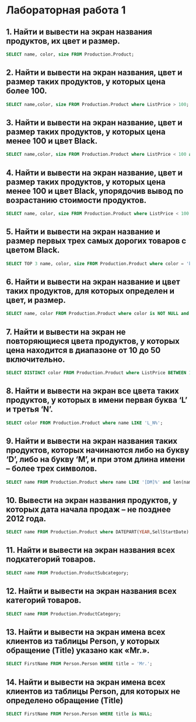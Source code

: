 # Лабораторная работа 1 

## 1. Найти и вывести на экран названия продуктов, их цвет и размер.
```sql
SELECT name, color, size FROM Production.Product;
```
## 2. Найти и вывести на экран названия, цвет и размер таких продуктов, у которых цена более 100.
```sql
SELECT name,color, size FROM Production.Product where ListPrice > 100;
```
## 3. Найти и вывести на экран название, цвет и размер таких продуктов, у которых цена менее 100 и цвет Black.
```sql
SELECT name,color, size FROM Production.Product where ListPrice < 100 and color = 'black';
```
## 4. Найти и вывести на экран название, цвет и размер таких продуктов, у которых цена менее 100 и цвет Black, упорядочив вывод по возрастанию стоимости продуктов.
```sql
SELECT name, color, size FROM Production.Product where ListPrice < 100 and color = 'black' order by ListPrice;
```
## 5. Найти и вывести на экран название и размер первых трех самых дорогих товаров с цветом Black.
```sql
SELECT TOP 3 name, color, size FROM Production.Product where color = 'black' order by ListPrice desc;
```
## 6. Найти и вывести на экран название и цвет таких продуктов, для которых определен и цвет, и размер.
```sql
SELECT name, color FROM Production.Product where color is NOT NULL and size is NOT NULL;
```
## 7. Найти и вывести на экран не повторяющиеся цвета продуктов, у которых цена находится в диапазоне от 10 до 50 включительно.
```sql
SELECT DISTINCT color FROM Production.Product where ListPrice BETWEEN 10 and 50;
```
## 8. Найти и вывести на экран все цвета таких продуктов, у которых в имени первая буква ‘L’ и третья ‘N’.
```sql
SELECT color FROM Production.Product where name LIKE 'L_N%';
```
## 9. Найти и вывести на экран названия таких продуктов, которых начинаются либо на букву ‘D’, либо на букву ‘M’, и при этом длина имени – более трех символов.
```sql
SELECT name FROM Production.Product where name LIKE '[DM]%' and len(name) > 3; 
```
## 10. Вывести на экран названия продуктов, у которых дата начала продаж – не позднее 2012 года.
```sql
SELECT name FROM Production.Product where DATEPART(YEAR,SellStartDate) < 2013;
```
## 11. Найти и вывести на экран названия всех подкатегорий товаров.
```sql
SELECT name FROM Production.ProductSubcategory;
```
## 12. Найти и вывести на экран названия всех категорий товаров.
```sql
SELECT name FROM Production.ProductCategory;
```
## 13. Найти и вывести на экран имена всех клиентов из таблицы Person, у которых обращение (Title) указано как «Mr.».
```sql
SELECT FirstName FROM Person.Person WHERE title = 'Mr.';
```
## 14. Найти и вывести на экран имена всех клиентов из таблицы Person, для которых не определено обращение (Title)
```sql
SELECT FirstName FROM Person.Person WHERE title is NULL;
```
